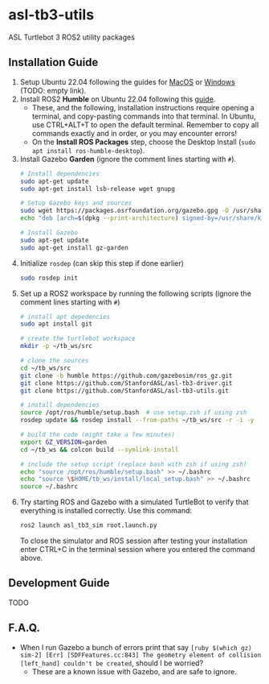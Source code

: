 # asl-tb3-utils
ASL Turtlebot 3 ROS2 utility packages

## Installation Guide
1. Setup Ubuntu 22.04 following the guides for [MacOS]() or [Windows]() (TODO: empty link).
2. Install ROS2 **Humble** on Ubuntu 22.04 following this
   [guide](https://docs.ros.org/en/humble/Installation/Ubuntu-Install-Debians.html).
   - These, and the following, installation instructions require opening a terminal, and copy-pasting commands into that terminal. In Ubuntu, use CTRL+ALT+T to open the default terminal. Remember to copy all commands exactly and in order, or you may encounter errors! 
   - On the **Install ROS Packages** step, choose the Desktop Install (`sudo apt install ros-humble-desktop`).
3. Install Gazebo **Garden** (ignore the comment lines starting with `#`).
   ```sh
   # Install dependencies
   sudo apt-get update
   sudo apt-get install lsb-release wget gnupg

   # Setup Gazebo keys and sources
   sudo wget https://packages.osrfoundation.org/gazebo.gpg -O /usr/share/keyrings/pkgs-osrf-archive-keyring.gpg
   echo "deb [arch=$(dpkg --print-architecture) signed-by=/usr/share/keyrings/pkgs-osrf-archive-keyring.gpg] http://packages.osrfoundation.org/gazebo/ubuntu-stable $(lsb_release -cs) main" | sudo tee /etc/apt/sources.list.d/gazebo-stable.list > /dev/null
   
   # Install Gazebo
   sudo apt-get update
   sudo apt-get install gz-garden
   ```
4. Initialize `rosdep` (can skip this step if done earlier)
    ```sh
    sudo rosdep init
    ```
5. Set up a ROS2 workspace by running the following scripts (ignore the comment lines starting with `#`)
    ```sh
    # install apt depedencies
    sudo apt install git

    # create the turtlebot workspace
    mkdir -p ~/tb_ws/src

    # clone the sources
    cd ~/tb_ws/src
    git clone -b humble https://github.com/gazebosim/ros_gz.git
    git clone https://github.com/StanfordASL/asl-tb3-driver.git
    git clone https://github.com/StanfordASL/asl-tb3-utils.git

    # install dependencies
    source /opt/ros/humble/setup.bash  # use setup.zsh if using zsh
    rosdep update && rosdep install --from-paths ~/tb_ws/src -r -i -y

    # build the code (might take a few minutes)
    export GZ_VERSION=garden
    cd ~/tb_ws && colcon build --symlink-install

    # include the setup script (replace bash with zsh if using zsh)
    echo "source /opt/ros/humble/setup.bash" >> ~/.bashrc
    echo "source \$HOME/tb_ws/install/local_setup.bash" >> ~/.bashrc
    source ~/.bashrc
    ```
6. Try starting ROS and Gazebo with a simulated TurtleBot to verify that everything is installed correctly. Use this command:
   ```sh
   ros2 launch asl_tb3_sim root.launch.py 
   ```
   To close the simulator and ROS session after testing your installation enter CTRL+C in the terminal session where you entered the command above.

## Development Guide
TODO

## F.A.Q.
- When I run Gazebo a bunch of errors print that say ``[ruby $(which gz) sim-2] [Err] [SDFFeatures.cc:843] The geometry element of collision [left_hand] couldn't be created``, should I be worried?
   - These are a known issue with Gazebo, and are safe to ignore.

